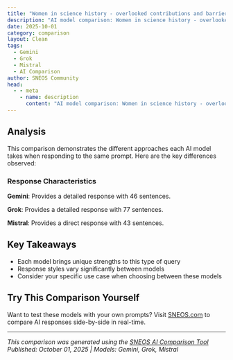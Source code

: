 ```yaml
---
title: "Women in science history - overlooked contributions and barriers"
description: "AI model comparison: Women in science history - overlooked contributions and barriers..."
date: 2025-10-01
category: comparison
layout: Clean
tags:
  - Gemini
  - Grok
  - Mistral
  - AI Comparison
author: SNEOS Community
head:
  - - meta
    - name: description
      content: "AI model comparison: Women in science history - overlooked contributions and barriers..."
---
```


<ChatComparison
  title="Women in science history - overlooked contributions and barriers"
  prompt="Women in science history - overlooked contributions and barriers"
  :responses='{
    "Gemini": "## Women in Science History: Overlooked Contributions and Barriers\n\nWomen have made countless crucial contributions to science throughout history, often facing significant barriers and being overlooked for their achievements. Their stories are vital for understanding the full picture of scientific progress and inspiring future generations.\n\n**Overlooked Contributions:**\n\nHere\u0027s a glimpse into some fields and the women who made a difference:\n\n*   **Mathematics and Computer Science:**\n    *   **Ada Lovelace (1815-1852):** Often considered the first computer programmer for her notes on Charles Babbage\u0027s Analytical Engine.\n    *   **Grace Hopper (1906-1992):** Pioneering computer scientist who developed the first compiler and popularized the term \u0022bug\u0022 in computing.\n    *   **Katherine Johnson, Dorothy Vaughan, and Mary Jackson (20th Century):** African-American mathematicians who made crucial calculations for NASA\u0027s early space missions, brought to greater public attention by the film \u0022Hidden Figures.\u0022\n    *   **Emmy Noether (1882-1935):** A brilliant mathematician whose work on abstract algebra and theoretical physics was fundamental to Einstein\u0027s theory of relativity.\n\n*   **Physics and Astronomy:**\n    *   **Marie Curie (1867-1934):** Pioneer in radioactivity research and the first woman to win a Nobel Prize (and the only person to win Nobel Prizes in two different scientific fields).\n    *   **Lise Meitner (1878-1968):** A physicist who co-discovered nuclear fission, but her colleague Otto Hahn received sole credit for the Nobel Prize.\n    *   **Henrietta Leavitt (1868-1921):** An astronomer whose discovery of the period-luminosity relationship of Cepheid variable stars allowed astronomers to measure distances to faraway galaxies.\n    *   **Vera Rubin (1928-2016):** Astronomer whose work on galaxy rotation curves provided evidence for dark matter.\n    *   **Jocelyn Bell Burnell (1943-):**  Astrophysicist who discovered pulsars, but her supervisor received the Nobel Prize for the discovery.\n\n*   **Biology and Medicine:**\n    *   **Rosalind Franklin (1920-1958):** Chemist and X-ray crystallographer whose work was crucial to the discovery of the structure of DNA, but she received little recognition during her lifetime.\n    *   **Barbara McClintock (1902-1992):** Cytogeneticist who discovered transposable elements (\u0022jumping genes\u0022), revolutionizing our understanding of genetics and earning a Nobel Prize.\n    *   **Gertrude Elion (1918-1999):** Biochemist and pharmacologist who developed numerous life-saving drugs, including treatments for leukemia and AIDS, and shared a Nobel Prize.\n    *   **Tu Youyou (1930-):** Chinese pharmaceutical chemist who discovered artemisinin, a crucial drug for treating malaria, and won a Nobel Prize.\n\n*   **Chemistry:**\n    *   **Dorothy Hodgkin (1910-1994):**  A pioneer in X-ray crystallography, she determined the structures of penicillin, vitamin B12, and insulin, and won the Nobel Prize in Chemistry.\n    *   **Alice Ball (1892-1916):**  Developed an injectable oil extract that was the most effective treatment for leprosy until the 1940s. Her work was almost overlooked until it was continued and published by a male colleague.\n\n*   **Earth Sciences:**\n    *   **Inge Lehmann (1888-1993):** Seismologist who discovered the Earth\u0027s inner core.\n    *   **Marie Tharp (1920-2006):** Geologist and oceanographic cartographer who created the first scientific map of the entire ocean floor.  Her findings supported the theory of plate tectonics, but were initially dismissed by many male colleagues.\n\n\n**Barriers Faced by Women in Science:**\n\nWomen have faced a multitude of barriers throughout history that have hindered their participation and recognition in science:\n\n*   **Limited Access to Education:** Historically, women were often excluded from formal education, particularly in scientific fields. Universities and scientific societies were often male-only spaces.\n*   **Social Expectations and Gender Roles:** Societal expectations often steered women towards domestic roles and away from careers in science. They faced pressure to prioritize marriage and family over professional pursuits.\n*   **Lack of Mentorship and Role Models:**  The scarcity of female scientists in leadership positions meant fewer opportunities for mentorship and guidance for aspiring women in the field.\n*   **Discrimination and Bias:** Women faced outright discrimination in hiring, promotion, funding, and recognition for their work.  Their contributions were often minimized, attributed to male colleagues, or dismissed altogether.  They had to work harder and be more exceptional to be taken seriously.\n*   **\u0022Matilda Effect\u0022:** This term describes the systematic denial of women\u0027s contributions in science, crediting male colleagues for their work.\n*   **\u0022Imposter Syndrome\u0022:** Due to societal biases and discrimination, women in science often experience feelings of self-doubt and inadequacy, fearing they are not truly competent or deserving of their positions.\n*   **Challenges Balancing Work and Family:**  The demands of a scientific career often clashed with traditional expectations for women as primary caregivers.  Lack of affordable childcare and supportive policies further exacerbated this challenge.\n*   **Publication Bias:** Studies have shown that research led by women may be less likely to be published or cited than research led by men.\n*   **Stereotype Threat:**  This is the risk of confirming negative stereotypes about one\u0027s group.  For women in STEM, this can lead to underperformance due to anxiety about fulfilling negative stereotypes about their abilities.\n\n**Moving Forward:**\n\nAddressing these historical and ongoing barriers is crucial to creating a more equitable and inclusive scientific community.  Here are some key steps:\n\n*   **Promote STEM Education for Girls and Women:**  Encourage girls\u0027 interest in science from a young age and provide them with supportive educational opportunities.\n*   **Challenge Gender Stereotypes:**  Actively combat gender stereotypes that limit girls\u0027 and women\u0027s career aspirations.\n*   **Provide Mentorship and Role Models:**  Connect women in science with mentors and showcase the achievements of female scientists throughout history.\n*   **Address Bias and Discrimination:**  Implement policies and programs to address bias and discrimination in hiring, promotion, and funding decisions.\n*   **Create Family-Friendly Workplaces:**  Offer affordable childcare, flexible work arrangements, and parental leave policies to support working parents.\n*   **Promote Diverse Leadership:**  Increase the representation of women in leadership positions in science to create more inclusive and equitable environments.\n*   **Acknowledge and Celebrate Women\u0027s Contributions:**  Recognize and celebrate the achievements of women in science throughout history and today.\n\nBy acknowledging the challenges faced by women in science and actively working to dismantle these barriers, we can create a more inclusive and innovative scientific community that benefits from the talents and perspectives of all. The progress of science depends on it.\n",
    "Grok": "The history of science is replete with contributions from women who have often been overlooked, underrepresented, or outright ignored due to systemic gender biases, societal norms, and institutional barriers. While some women have gained recognition in recent years, many of their stories remain untold or underappreciated. Below is an overview of overlooked contributions by women in science history and the barriers they faced.\n\n### Overlooked Contributions of Women in Science\n1. **Rosalind Franklin (1920\u20131958)**  \n   - **Contribution**: Franklin played a critical role in discovering the structure of DNA. Her X-ray diffraction images of DNA, particularly the famous \u0022Photo 51,\u0022 provided essential evidence that James Watson and Francis Crick used to build the double-helix model of DNA.\n   - **Overlooked**: Franklin\u2019s contribution was largely ignored during her lifetime. Watson and Crick received the Nobel Prize in 1962 (along with Maurice Wilkins, who worked with Franklin), but Franklin was not acknowledged, partly because she had passed away in 1958 (Nobel Prizes are not awarded posthumously). Recent efforts have aimed to credit her pivotal role.\n   \n2. **Ada Lovelace (1815\u20131852)**  \n   - **Contribution**: Often considered the world\u0027s first computer programmer, Lovelace worked with Charles Babbage on his Analytical Engine. She published extensive notes on the machine, including the first algorithm intended for computer processing, and foresaw computers\u0027 potential beyond calculations to manipulate symbols and create music.\n   - **Overlooked**: For many years, her work was dismissed as merely transcribing Babbage\u0027s ideas. It was only in the late 20th century that her contributions as a visionary in computing were widely recognized.\n\n3. **Mary Anning (1799\u20131847)**  \n   - **Contribution**: Anning was a self-taught paleontologist who discovered numerous significant fossils, including the first complete Ichthyosaur and Plesiosaur skeletons, which helped shape early ideas about extinction and prehistoric life.\n   - **Overlooked**: As a working-class woman, she was excluded from scientific societies like the Geological Society of London, which did not admit women at the time. Her discoveries were often credited to male scientists who purchased her fossils, and she received little recognition during her lifetime.\n\n4. **Lise Meitner (1878\u20131968)**  \n   - **Contribution**: Meitner, an Austrian physicist, co-discovered nuclear fission with Otto Hahn. She explained the process of fission theoretically after conducting experiments with Hahn, which led to the development of nuclear energy and atomic weapons.\n   - **Overlooked**: Hahn received the Nobel Prize in Chemistry in 1944 for the discovery of fission, while Meitner was excluded, possibly due to gender bias and her status as a Jewish refugee during World War II. Her contributions were later acknowledged, but not with a Nobel.\n\n5. **Katherine Johnson (1918\u20132020)**  \n   - **Contribution**: A mathematician at NASA, Johnson calculated trajectories for the Apollo 11 mission that landed humans on the Moon. Her work was critical to the success of the U.S. space program during the Space Race.\n   - **Overlooked**: As an African American woman working in a segregated environment, Johnson\u2019s contributions were not widely recognized until the 2016 film *Hidden Figures* brought her story (and those of other Black female mathematicians like Dorothy Vaughan and Mary Jackson) to public attention.\n\n6. **Hedy Lamarr (1914\u20132000)**  \n   - **Contribution**: Known primarily as a Hollywood actress, Lamarr co-invented a frequency-hopping spread spectrum technology during World War II to secure military communications. This invention later became the basis for modern wireless technologies like Wi-Fi and Bluetooth.\n   - **Overlooked**: Her invention was dismissed at the time, and she was not taken seriously as a scientist due to her status as an actress. Her technological contributions were only recognized decades later.\n\n### Barriers Women Faced in Science\nWomen in science history encountered numerous barriers that limited their opportunities, recognition, and progress. These barriers were deeply rooted in societal norms, institutional policies, and cultural attitudes.\n\n1. **Limited Access to Education**  \n   - Until the late 19th and early 20th centuries, many universities and scientific institutions did not admit women. Even when they did, women were often excluded from certain fields or advanced studies. For example, Marie Curie had to attend underground classes in Poland because women were barred from formal higher education there at the time.\n   - Women who sought education often had to rely on informal learning, self-study, or mentorship, as was the case with Mary Anning.\n\n2. **Gender Stereotypes and Societal Expectations**  \n   - Women were often expected to prioritize marriage and family over careers. This societal pressure deterred many from pursuing or continuing scientific work. For instance, Ada Lovelace faced challenges balancing her intellectual pursuits with societal expectations of women in the 19th century.\n   - Women were frequently seen as incapable of rigorous scientific thought, a stereotype that undermined their credibility. This attitude contributed to the dismissal of their work, as seen with Hedy Lamarr.\n\n3. **Exclusion from Professional Networks and Recognition**  \n   - Scientific societies, such as the Royal Society in the UK, often excluded women until the 20th century. This barred women from publishing in prestigious journals, presenting their work, or receiving awards.\n   - The \u0022Matilda Effect,\u0022 a term coined by historian Margaret W. Rossiter, describes the systematic underrecognition of women\u2019s contributions in science, often attributing their work to male colleagues. Examples include Rosalind Franklin and Lise Meitner, whose male collaborators received disproportionate credit.\n\n4. **Discrimination and Harassment**  \n   - Women in science faced overt discrimination, including unequal pay, lack of promotions, and hostile work environments. For example, Katherine Johnson and other Black women at NASA worked in segregated facilities and were often passed over for promotions despite their critical contributions.\n   - Sexual harassment and dismissive attitudes further marginalized women in academic and research settings, as documented in later accounts of women entering STEM fields in the 20th century.\n\n5. **Lack of Role Models and Mentorship**  \n   - With few women visible in science, younger generations lacked role models to inspire and guide them. Those who did break through, like Marie Curie (the first woman to win a Nobel Prize), were often seen as exceptions rather than the norm, perpetuating the idea that science was a male domain.\n\n6. **Intersectional Challenges**  \n   - Women of color faced additional barriers due to racism and classism, compounding gender discrimination. For instance, Katherine Johnson and her colleagues at NASA endured both gender and racial segregation, making their achievements even more remarkable.\n\n### Progress and Ongoing Challenges\nIn recent decades, efforts to recognize women\u2019s contributions to science have gained momentum. Organizations, scholarships, and initiatives aim to highlight forgotten figures and support women in STEM (Science, Technology, Engineering, and Mathematics) fields. Books like *Hidden Figures* by Margot Lee Shetterly and movements to rename awards or institutions after women scientists (e.g., the Rosalind Franklin University of Medicine and Science) are steps toward rectifying historical oversights.\n\nHowever, challenges remain. Women are still underrepresented in STEM, particularly in leadership roles and certain disciplines like physics and engineering. Gender biases in hiring, publishing, and funding persist, and the gender gap in recognition (e.g., fewer women receiving Nobel Prizes) continues to be a concern.\n\n### Conclusion\nThe overlooked contributions of women in science history highlight both their incredible resilience and the systemic barriers they faced. By acknowledging figures like Rosalind Franklin, Ada Lovelace, and Katherine Johnson, we not only honor their legacies but also inspire future generations to challenge inequities. Addressing ongoing barriers in STEM is crucial to ensuring that talent, regardless of gender, can flourish and contribute to humanity\u2019s scientific progress. If you\u0027d like to dive deeper into the contributions of a specific woman or era in science history, let me know!",
    "Mistral": "Women have made significant contributions to science throughout history, but many of their achievements have been overlooked or underappreciated due to various barriers and biases. Here are some key points highlighting their overlooked contributions and the barriers they faced:\n\n### Overlooked Contributions\n\n1. **Ada Lovelace (1815-1852)**:\n   - Often referred to as the first computer programmer, Lovelace wrote the first algorithm intended for processing by a machine. Her work was largely unrecognized during her lifetime.\n\n2. **Rosalind Franklin (1920-1958)**:\n   - Her X-ray crystallography work was crucial in determining the structure of DNA. However, her contributions were not fully acknowledged in the initial publications by James Watson and Francis Crick.\n\n3. **Lise Meitner (1878-1968)**:\n   - Meitner played a key role in the discovery of nuclear fission but was overlooked for the Nobel Prize, which was awarded to her colleague Otto Hahn.\n\n4. **Maria Goeppert-Mayer (1906-1972)**:\n   - She developed the nuclear shell model of the atomic nucleus, for which she was awarded the Nobel Prize in Physics in 1963. Despite her groundbreaking work, she faced significant barriers in her career.\n\n5. **Katherine Johnson (1918-2020)**:\n   - A NASA mathematician whose calculations were critical to the success of the first and subsequent U.S. crewed spaceflights. Her work was largely unrecognized until the release of the film \u0022Hidden Figures.\u0022\n\n### Barriers Faced by Women in Science\n\n1. **Educational Access**:\n   - Historically, women were often denied access to higher education and scientific training. Many universities and scientific institutions were male-only until the 20th century.\n\n2. **Professional Recognition**:\n   - Women\u0027s contributions were frequently attributed to their male colleagues or supervisors. This lack of recognition made it difficult for women to advance in their careers.\n\n3. **Funding and Resources**:\n   - Women scientists often faced difficulties in securing funding for their research. Limited resources and opportunities for publication further hindered their progress.\n\n4. **Social and Cultural Norms**:\n   - Societal expectations and gender roles often discouraged women from pursuing careers in science. Women who did pursue scientific careers often faced social stigma and isolation.\n\n5. **Workplace Discrimination**:\n   - Women in science have faced discrimination in hiring, promotion, and pay. They have also experienced harassment and a lack of support in male-dominated work environments.\n\n6. **Family and Domestic Responsibilities**:\n   - Women have traditionally been expected to balance their professional lives with domestic responsibilities, which can limit their time and energy for scientific work.\n\n### Efforts to Address These Issues\n\n1. **Advocacy and Awareness**:\n   - Organizations and initiatives aimed at promoting women in science, such as the Association for Women in Science (AWIS) and the L\u0027Or\u00E9al-UNESCO For Women in Science program, have helped raise awareness and provide support.\n\n2. **Policy Changes**:\n   - Institutions and governments have implemented policies to promote gender equality in science, including equal pay, anti-discrimination laws, and initiatives to increase the representation of women in leadership positions.\n\n3. **Mentorship and Networking**:\n   - Mentorship programs and professional networks have been established to support women in science, providing them with role models, advice, and opportunities for collaboration.\n\n4. **Educational Initiatives**:\n   - Efforts to encourage girls and young women to pursue STEM (Science, Technology, Engineering, and Mathematics) fields through educational programs, scholarships, and outreach activities.\n\nBy recognizing the contributions of women in science and addressing the barriers they face, we can work towards a more inclusive and equitable scientific community."
  }'
  published-date="11:24"
/>

## Analysis

This comparison demonstrates the different approaches each AI model takes when responding to the same prompt. Here are the key differences observed:

### Response Characteristics

**Gemini**: Provides a detailed response with 46 sentences. 

**Grok**: Provides a detailed response with 77 sentences. 

**Mistral**: Provides a direct response with 43 sentences. 

## Key Takeaways

- Each model brings unique strengths to this type of query
- Response styles vary significantly between models
- Consider your specific use case when choosing between these models

## Try This Comparison Yourself

Want to test these models with your own prompts? Visit [SNEOS.com](https://sneos.com) to compare AI responses side-by-side in real-time.

---

*This comparison was generated using the [SNEOS AI Comparison Tool](https://sneos.com)*
*Published: October 01, 2025 | Models: Gemini, Grok, Mistral*

